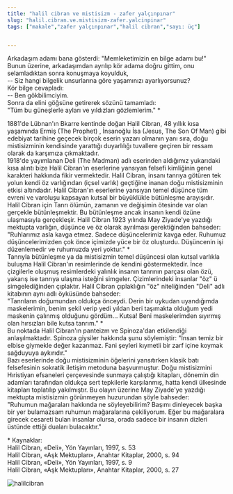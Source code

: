 ```yaml
---
title: "halil cibran ve mistisizm - zafer yalçınpınar"
slug: "halil.cibran.ve.mistisizm-zafer.yalcinpinar"
tags: ["makale","zafer yalçınpınar","halil cibran","sayı: üç"]


---
```

Arkadaşım adamı bana gösterdi: "Memleketimizin en bilge adamı bu!"\
Bunun üzerine, arkadaşımdan ayrılıp kör adama doğru gittim, onu
selamladıktan sonra konuşmaya koyulduk,\
-- Siz hangi bilgelik unsurlarına göre yaşamınızı ayarlıyorsunuz?\
Kör bilge cevapladı:\
-- Ben gökbilimciyim.\
Sonra da elini göğsüne getirerek sözünü tamamladı:\
"Tüm bu güneşlerle ayları ve yıldızları gözlemlerim." \*

1881'de Lübnan'ın Bkarre kentinde doğan Halil Cibran, 48 yıllık kısa
yaşamında Ermiş (The Prophet) , İnsanoğlu İsa (Jesus, The Son Of Man)
gibi edebiyat tarihine geçecek birçok eserin yazarı olmanın yanı sıra,
doğu mistisizminin kendisinde yarattığı duyarlılığı tuvallere geçiren
bir ressam olarak da karşımıza çıkmaktadır.\
1918'de yayımlanan Deli (The Madman) adlı eserinden aldığımız yukarıdaki
kısa alıntı bize Halil Cibran'ın eserlerine yansıyan felsefi kimliğinin
genel karakteri hakkında fikir vermektedir. Halil Cibran, insanı tanrıya
götüren tek yolun kendi öz varlığından (içsel varlık) geçtiğine inanan
doğu mistisizminin etkisi altındadır. Halil Cibran'ın eserlerine
yansıyan temel düşünce tüm evreni ve varoluşu kapsayan kutsal bir
büyüklükle bütünleşme arayışıdır. Halil Cibran için Tanrı ölümün,
zamanın ve değişimin ötesinde var olan gerçekle bütünleşmektir. Bu
bütünleşme ancak insanın kendi özüne ulaşmasıyla gerçekleşir. Halil
Cibran 1923 yılında May Ziyade'ye yazdığı mektupta varlığın, düşünce ve
öz olarak ayrılması gerektiğinden bahseder:\
"Ruhlarımız asla kavga etmez. Sadece düşüncelerimiz kavga eder. Ruhumuz
düşüncelerimizden çok önce içimizde yüce bir öz oluşturdu. Düşüncenin
işi düzenlemedir ve ruhumuzda yeri yoktur." \*\
Tanrıyla bütünleşme ya da mistisizmin temel düşüncesi olan kutsal
varlıkla buluşma Halil Cibran'ın resimlerinde de kendini göstermektedir.
İnce çizgilerle oluşmuş resimlerdeki yalınlık insanın tanrının parçası
olan özü, yakarış ise tanrıya ulaşma isteğini simgeler. Çizimlerindeki
insanlar "öz" ü simgelediğinden çıplaktır. Halil Cibran çıplaklığın "öz"
niteliğinden "Deli" adlı kitabının aynı adlı öyküsünde bahseder:\
"Tanrıların doğumundan oldukça önceydi. Derin bir uykudan uyandığımda
maskelerimin, benim şekil verip yedi yıldan beri taşımakta olduğum yedi
maskenin çalınmış olduğunu gördüm... Kutsa! Beni maskelerimden sıyırmış
olan hırsızları bile kutsa tanrım." \*\
Bu noktada Halil Cibran'ın panteizm ve Spinoza'dan etkilendiği
anlaşılmaktadır. Spinoza giysiler hakkında şunu söylemiştir: "İnsan
temiz bir elbise giymekle değer kazanmaz. Fani şeyleri kıymetli bir zarf
içine koymak sağduyuya aykırıdır."\
Bazı eserlerinde doğu mistisizminin öğelerini yansıtırken klasik batı
felsefesinin sokratik iletişim metoduna başvurmuştur. Doğu mistisizmini
Hıristiyan efsaneleri çerçevesinde sunmaya çalıştığı kitapları, dönemin
din adamları tarafından oldukça sert tepkilerle karşılanmış, hatta kendi
ülkesinde kitapları toplatılıp yakılmıştır. Bu olayın üzerine May
Ziyade'ye yazdığı mektupta mistisizmin görünmeyen huzurundan şöyle
bahseder:\
"Ruhumun mağaraları hakkında ne söyleyebilirim? Başımı dinleyecek başka
bir yer bulamazsam ruhumun mağaralarına çekiliyorum. Eğer bu mağaralara
girecek cesareti bulan insanlar olursa, orada sadece bir insanın dizleri
üstünde ettiği duaları bulacaktır."

\* Kaynaklar:\
Halil Cibran, «Deli», Yön Yayınları, 1997, s. 53\
Halil Cibran, «Aşk Mektupları», Anahtar Kitaplar, 2000, s. 94\
Halil Cibran, «Deli», Yön Yayınları, 1997, s. 9\
Halil Cibran, «Aşk Mektupları», Anahtar Kitaplar, 2000, s. 27


![halilcibran](/img/ky03_12.jpg)